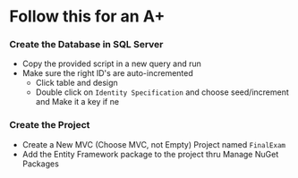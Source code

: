# Follow this for an A+

### Create the Database in SQL Server

- Copy the provided script in a new query and run
- Make sure the right ID's are auto-incremented
  - Click table and design
  - Double click on `Identity Specification` and choose seed/increment and Make it a key if ne

### Create the Project
- Create a New MVC (Choose MVC, not Empty) Project named `FinalExam`
- Add the Entity Framework package to the project thru Manage NuGet Packages
  

 
  
